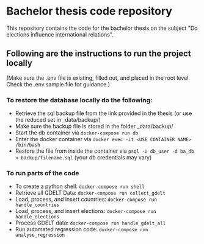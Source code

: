 # Bachelor thesis code repository
This repository contains the code for the bachelor thesis on the subject "Do elections influence international relations".

## Following are the instructions to run the project locally
(Make sure the .env file is existing, filled out, and placed in the root level. Check the .env.sample file for guidance.)

### To restore the database locally do the following:
- Retrieve the sql backup file from the link provided in the thesis (or use the reduced set in _data/backup/)
- Make sure the backup file is stored in the folder _data/backup/
- Start the db container via `docker-compose run db`
- Enter the docker container via `docker exec -it <USE CONTAINER NAME> /bin/bash`
- Restore the file from inside the container via `psql -U db_user -d ba_db < backup/filename.sql` (your db credentials may vary)

### To run parts of the code
- To create a python shell: `docker-compose run shell`
- Retrieve all GDELT Data: `docker-compose run collect_gdelt`
- Load, process, and insert countries: `docker-compose run handle_countries`
- Load, process, and insert elections: `docker-compose run handle_elections`
- Process GDELT data: `docker-compose run handle_gdelt_all`
- Run automated regression code: `docker-compose run analyse_regression`
